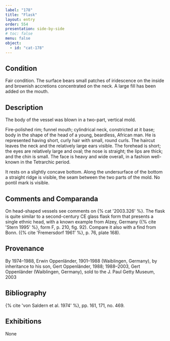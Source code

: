 ```yaml
---
label: "178"
title: "Flask"
layout: entry
order: 554
presentation: side-by-side
# toc: false
menu: false
object:
  - id: "cat-178"
---
```


## Condition

Fair condition. The surface bears small patches of iridescence on the inside and brownish accretions concentrated on the neck. A large fill has been added on the mouth.

## Description

The body of the vessel was blown in a two-part, vertical mold.

Fire-polished rim; funnel mouth; cylindrical neck, constricted at it base; body in the shape of the head of a young, beardless, African man. He is represented having short, curly hair with small, round curls. The haircut leaves the neck and the relatively large ears visible. The forehead is short; the eyes are relatively large and oval; the nose is straight; the lips are thick; and the chin is small. The face is heavy and wide overall, in a fashion well-known in the Tetrarchic period.

It rests on a slightly concave bottom. Along the undersurface of the bottom a straight ridge is visible, the seam between the two parts of the mold. No pontil mark is visible.

## Comments and Comparanda

On head-shaped vessels see comments on {% cat '2003.326' %}. The flask is quite similar to a second-century CE glass flask form that presents a single ethnic head, with a known example from Alzey, Germany ({% cite 'Stern 1995' %}, form F, p. 210, fig. 92). Compare it also with a find from Bonn. ({% cite 'Fremersdorf 1961' %}, p. 76, plate 168).

## Provenance

By 1974–1988, Erwin Oppenländer, 1901–1988 (Waiblingen, Germany), by inheritance to his son, Gert Oppenländer, 1988; 1988–2003, Gert Oppenländer (Waiblingen, Germany), sold to the J. Paul Getty Museum, 2003

## Bibliography

{% cite 'von Saldern et al. 1974' %}, pp. 161, 171, no. 469.

## Exhibitions

None